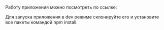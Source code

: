 Работу приложения можно посмотреть по ссылке:


Для запуска приложения в dev режиме склонируйте его и установите все пакеты командой npm install.